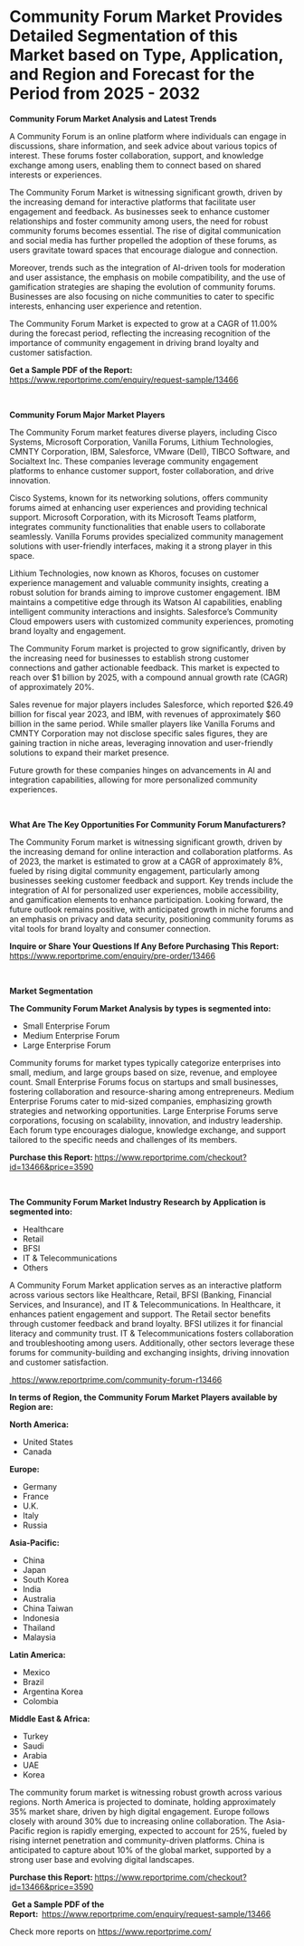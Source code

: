 <p><h1>Community Forum Market Provides Detailed Segmentation of this Market based on Type, Application, and Region and Forecast for the Period from 2025 - 2032</h1></p><p><strong>Community Forum Market Analysis and Latest Trends</strong></p>
<p><p>A Community Forum is an online platform where individuals can engage in discussions, share information, and seek advice about various topics of interest. These forums foster collaboration, support, and knowledge exchange among users, enabling them to connect based on shared interests or experiences.</p><p>The Community Forum Market is witnessing significant growth, driven by the increasing demand for interactive platforms that facilitate user engagement and feedback. As businesses seek to enhance customer relationships and foster community among users, the need for robust community forums becomes essential. The rise of digital communication and social media has further propelled the adoption of these forums, as users gravitate toward spaces that encourage dialogue and connection.</p><p>Moreover, trends such as the integration of AI-driven tools for moderation and user assistance, the emphasis on mobile compatibility, and the use of gamification strategies are shaping the evolution of community forums. Businesses are also focusing on niche communities to cater to specific interests, enhancing user experience and retention.</p><p>The Community Forum Market is expected to grow at a CAGR of 11.00% during the forecast period, reflecting the increasing recognition of the importance of community engagement in driving brand loyalty and customer satisfaction.</p></p>
<p><strong>Get a Sample PDF of the Report:&nbsp;</strong> <a href="https://www.reportprime.com/enquiry/request-sample/13466?utm_campaign=3518&utm_medium=2&utm_source=Github&utm_content=ia&utm_term=20032025&utm_id=community-forum">https://www.reportprime.com/enquiry/request-sample/13466</a></p>
<p>&nbsp;</p>
<p><strong>Community Forum Major Market Players</strong></p>
<p><p>The Community Forum market features diverse players, including Cisco Systems, Microsoft Corporation, Vanilla Forums, Lithium Technologies, CMNTY Corporation, IBM, Salesforce, VMware (Dell), TIBCO Software, and Socialtext Inc. These companies leverage community engagement platforms to enhance customer support, foster collaboration, and drive innovation.</p><p>Cisco Systems, known for its networking solutions, offers community forums aimed at enhancing user experiences and providing technical support. Microsoft Corporation, with its Microsoft Teams platform, integrates community functionalities that enable users to collaborate seamlessly. Vanilla Forums provides specialized community management solutions with user-friendly interfaces, making it a strong player in this space.</p><p>Lithium Technologies, now known as Khoros, focuses on customer experience management and valuable community insights, creating a robust solution for brands aiming to improve customer engagement. IBM maintains a competitive edge through its Watson AI capabilities, enabling intelligent community interactions and insights. Salesforce’s Community Cloud empowers users with customized community experiences, promoting brand loyalty and engagement.</p><p>The Community Forum market is projected to grow significantly, driven by the increasing need for businesses to establish strong customer connections and gather actionable feedback. This market is expected to reach over $1 billion by 2025, with a compound annual growth rate (CAGR) of approximately 20%.</p><p>Sales revenue for major players includes Salesforce, which reported $26.49 billion for fiscal year 2023, and IBM, with revenues of approximately $60 billion in the same period. While smaller players like Vanilla Forums and CMNTY Corporation may not disclose specific sales figures, they are gaining traction in niche areas, leveraging innovation and user-friendly solutions to expand their market presence. </p><p>Future growth for these companies hinges on advancements in AI and integration capabilities, allowing for more personalized community experiences.</p></p>
<p>&nbsp;</p>
<p><strong>What Are The Key Opportunities For Community Forum Manufacturers?</strong></p>
<p><p>The Community Forum market is witnessing significant growth, driven by the increasing demand for online interaction and collaboration platforms. As of 2023, the market is estimated to grow at a CAGR of approximately 8%, fueled by rising digital community engagement, particularly among businesses seeking customer feedback and support. Key trends include the integration of AI for personalized user experiences, mobile accessibility, and gamification elements to enhance participation. Looking forward, the future outlook remains positive, with anticipated growth in niche forums and an emphasis on privacy and data security, positioning community forums as vital tools for brand loyalty and consumer connection.</p></p>
<p><strong>Inquire or Share Your Questions If Any Before Purchasing This Report:</strong> <a href="https://www.reportprime.com/enquiry/pre-order/13466?utm_campaign=3518&utm_medium=2&utm_source=Github&utm_content=ia&utm_term=20032025&utm_id=community-forum">https://www.reportprime.com/enquiry/pre-order/13466</a></p>
<p>&nbsp;</p>
<p><strong>Market Segmentation</strong></p>
<p><strong>The Community Forum Market Analysis by types is segmented into:</strong></p>
<p><ul><li>Small Enterprise Forum</li><li>Medium Enterprise Forum</li><li>Large Enterprise Forum</li></ul></p>
<p><p>Community forums for market types typically categorize enterprises into small, medium, and large groups based on size, revenue, and employee count. Small Enterprise Forums focus on startups and small businesses, fostering collaboration and resource-sharing among entrepreneurs. Medium Enterprise Forums cater to mid-sized companies, emphasizing growth strategies and networking opportunities. Large Enterprise Forums serve corporations, focusing on scalability, innovation, and industry leadership. Each forum type encourages dialogue, knowledge exchange, and support tailored to the specific needs and challenges of its members.</p></p>
<p><strong>Purchase this Report:&nbsp;</strong><a href="https://www.reportprime.com/checkout?id=13466&price=3590&utm_campaign=3518&utm_medium=2&utm_source=Github&utm_content=ia&utm_term=20032025&utm_id=community-forum">https://www.reportprime.com/checkout?id=13466&price=3590</a></p>
<p>&nbsp;</p>
<p><strong>The Community Forum Market Industry Research by Application is segmented into:</strong></p>
<p><ul><li>Healthcare</li><li>Retail</li><li>BFSI</li><li>IT & Telecommunications</li><li>Others</li></ul></p>
<p><p>A Community Forum Market application serves as an interactive platform across various sectors like Healthcare, Retail, BFSI (Banking, Financial Services, and Insurance), and IT & Telecommunications. In Healthcare, it enhances patient engagement and support. The Retail sector benefits through customer feedback and brand loyalty. BFSI utilizes it for financial literacy and community trust. IT & Telecommunications fosters collaboration and troubleshooting among users. Additionally, other sectors leverage these forums for community-building and exchanging insights, driving innovation and customer satisfaction.</p></p>
<p><a href="https://www.reportprime.com/community-forum-r13466?utm_campaign=3518&utm_medium=2&utm_source=Github&utm_content=ia&utm_term=20032025&utm_id=community-forum">&nbsp;https://www.reportprime.com/community-forum-r13466</a></p>
<p><strong>In terms of Region, the Community Forum Market Players available by Region are:</strong></p>
<p>
    <p> <strong> North America: </strong>
        <ul>
            <li>United States</li>
            <li>Canada</li>
        </ul>
        </p> 
    <p> <strong> Europe: </strong>
        <ul>
            <li>Germany</li>
            <li>France</li>
            <li>U.K.</li>
            <li>Italy</li>
            <li>Russia</li>
        </ul>
        </p> 
    <p> <strong> Asia-Pacific: </strong>
        <ul>
            <li>China</li>
            <li>Japan</li>
            <li>South Korea</li>
            <li>India</li>
            <li>Australia</li>
            <li>China Taiwan</li>
            <li>Indonesia</li>
            <li>Thailand</li>
            <li>Malaysia</li>
        </ul>
        </p> 
    <p> <strong> Latin America: </strong>
        <ul>
            <li>Mexico</li>
            <li>Brazil</li>
            <li>Argentina Korea</li>
            <li>Colombia</li>
        </ul>
        </p> 
    <p> <strong> Middle East & Africa: </strong>
        <ul>
            <li>Turkey</li>
            <li>Saudi</li>
            <li>Arabia</li>
            <li>UAE</li>
            <li>Korea</li>
        </ul>
    </p>
    </p>
<p><p>The community forum market is witnessing robust growth across various regions. North America is projected to dominate, holding approximately 35% market share, driven by high digital engagement. Europe follows closely with around 30% due to increasing online collaboration. The Asia-Pacific region is rapidly emerging, expected to account for 25%, fueled by rising internet penetration and community-driven platforms. China is anticipated to capture about 10% of the global market, supported by a strong user base and evolving digital landscapes.</p></p>
<p><strong>Purchase this Report: </strong><a href="https://www.reportprime.com/checkout?id=13466&price=3590&utm_campaign=3518&utm_medium=2&utm_source=Github&utm_content=ia&utm_term=20032025&utm_id=community-forum">https://www.reportprime.com/checkout?id=13466&price=3590</a></p>
<p>&nbsp;<strong>Get a Sample PDF of the Report:&nbsp;&nbsp;</strong><a href="https://www.reportprime.com/enquiry/request-sample/13466?utm_campaign=3518&utm_medium=2&utm_source=Github&utm_content=ia&utm_term=20032025&utm_id=community-forum">https://www.reportprime.com/enquiry/request-sample/13466</a></p>
<p><strong></strong></p>
<p>Check more reports on <a href="https://www.reportprime.com/?utm_campaign=3518&utm_medium=2&utm_source=Github&utm_content=ia&utm_term=20032025&utm_id=community-forum">https://www.reportprime.com/</a></p>
